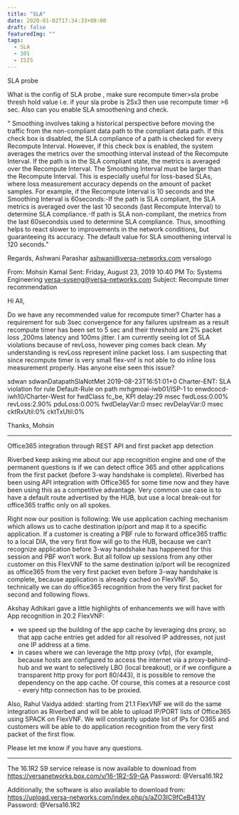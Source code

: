 ```yaml
---
title: "SLA"
date: 2020-01-02T17:34:33+08:00
draft: false
featuredImg: ""
tags: 
  - SLA
  - 101
  - ISIS
---
```


SLA probe
 
What is the config of SLA probe , make sure recompute timer>sla probe thresh hold value i.e. if your sla probe is 2Sx3 then use recompute timer >6 sec. Also can you enable SLA smoothening and check.
 
" Smoothing involves  taking  a  historical  perspective before  moving  the  traffic  from  the non-compliant data path to the compliant data path. If this check box is disabled, the SLA compliance of a path is checked for every Recompute Interval. However, if this check box is enabled, the system averages the metrics over the smoothing interval instead of the Recompute  Interval.  If  the  path  is  in  the  SLA  compliant  state,  the  metrics  is averaged over the Recompute Interval. The Smoothing Interval must be larger than the Recompute  Interval.  This  is  especially  useful  for  loss-based  SLAs, where  loss measurement  accuracy  depends  on  the  amount  of  packet  samples. For  example,  if  the Recompute Interval is 10 seconds and the Smoothing Interval is 60seconds:-If the path is SLA compliant, the SLA metrics is averaged over the last 10 seconds (last Recompute Interval) to determine SLA compliance.-If  path  is  SLA  non-compliant,  the  metrics  from  the  last 60secondsis  used  to determine SLA compliance. Thus, smoothing helps to react slower to improvements in the network conditions, but guaranteeing its accuracy. The default value for SLA smoothening interval is 120 seconds."
 
Regards,
Ashwani Parashar
ashwani@versa-networks.com
versalogo
 
From: Mohsin Kamal 
Sent: Friday, August 23, 2019 10:40 PM
To: Systems Engineering <versa-syseng@versa-networks.com>
Subject: Recompute timer recommendation
 
Hi All,
 
Do we have any recommended value for recompute timer? Charter has a requirement for sub 3sec convergence for any failures upstream as a result recompute timer has been set to 5 sec and their threshold are 2% packet loss ,200ms latency and 100ms jitter. I am currently seeing lot of SLA violations because of revLoss, however ping comes back clean. My understanding is revLoss represent inline packet loss. I am suspecting that since recompute timer is very small flex-vnf is not able to do inline loss measurement properly. Has anyone else seen this issue?  
 
sdwan      sdwanDatapathSlaNotMet  2019-08-23T16:51:01+0 Charter-ENT: SLA violation for rule Default-Rule on path mrhgmoai-iwb01/ISP-1 to enwdcocd-iwh10/Charter-West for fwdClass fc_be, KPI delay:29 msec fwdLoss:0.00% revLoss:2.90% pduLoss:0.00% fwdDelayVar:0 msec revDelayVar:0 msec cktRxUtil:0% cktTxUtil:0%
 
Thanks,
Mohsin


---

Office365 integration through REST API and first packet app detection

Riverbed keep asking me about our app recognition engine and one of the permanent questions is if we can detect office 365 and other applications from the first packet (before 3-way handshake is complete). Riverbed has been using API integration with Office365 for some time now and they have been using this as a competitive advantage.
Very common use case is to have a default route advertised by the HUB, but use a local break-out for office365 traffic only on all spokes.
 
Right now our position is following:
We use application caching mechanism which allows us to cache destination ip/port and map it to a specific application.
If a customer is creating a PBF rule to forward office365 traffic to a local DIA, the very first flow will go to the HUB, because we can’t recognize application before 3-way handshake has happened for this session and PBF won’t work. But all follow up sessions from any other customer on this FlexVNF to the same destination ip/port will be recognized as office365 from the very first packet even before 3-way handshake is complete, because application is already cached on FlexVNF.
So, technically we can do office365 recognition from the very first packet for second and following flows.
 
Akshay Adhikari gave a little highlights of enhancements we will have with App recognition in 20.2 FlexVNF:
- we speed up the building of the app cache by leveraging dns proxy, so that app cache entries get added for all resolved IP addresses, not just one IP address at a time.
- in cases where we can leverage the http proxy (vfp), (for example, because hosts are configured to access the internet via a proxy-behind-hub and we want to selectively LBO (local breakout), or if we configure a transparent http proxy for port 80/443), it is possible to remove the dependency on the app cache. Of course, this comes at a resource cost - every http connection has to be proxied. 
 
Also, Rahul Vaidya added: starting from 21.1 FlexVNF we will do the same integration as Riverbed and will be able to upload IP/PORT lists of Office365 using SPACK on FlexVNF. We will constantly update list of IPs for O365 and customers will be able to do application recognition from the very first packet of the first flow.
 
Please let me know if you have any questions.

---

The 16.1R2 S9 service release is now available to download from
https://versanetworks.box.com/v/16-1R2-S9-GA
Password: @Versa16.1R2
 
Additionally, the software is also available to download from:
https://upload.versa-networks.com/index.php/s/aZO3IC9fCeB413V
Password: @Versa16.1R2

